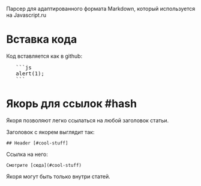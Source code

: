 Парсер для адаптированного формата Markdown, который используется на Javascript.ru

# Вставка кода

Код вставляется как в github:

<pre>
   ```js
   alert(1);
   ```
</pre>

# Якорь для ссылок #hash

Якоря позволяют легко ссылаться на любой заголовок статьи.
 
Заголовок с якорем выглядит так:
```
## Header [#cool-stuff]
```

Ссылка на него:
```
Смотрите [сюда](#cool-stuff)
```

Якоря могут быть только внутри статей.